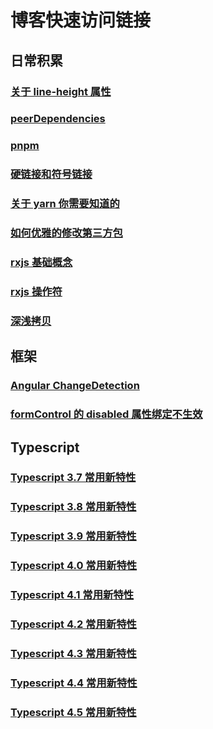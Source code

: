 # 博客快速访问链接

## 日常积累

### [关于 line-height 属性](https://guoxiaxing.github.io/Blog/blog/line-height)

### [peerDependencies](https://guoxiaxing.github.io/Blog/blog/peerDependencies)

### [pnpm](https://guoxiaxing.github.io/Blog/blog/pnpm)

### [硬链接和符号链接](https://guoxiaxing.github.io/Blog/blog/hard-link-and-symbolic-link)

### [关于 yarn 你需要知道的](https://guoxiaxing.github.io/Blog/blog/about-yarn)

### [如何优雅的修改第三方包](https://guoxiaxing.github.io/Blog/blog/patch-package)

### [rxjs 基础概念](https://guoxiaxing.github.io/Blog/blog/rxjs-basic)

### [rxjs 操作符](https://guoxiaxing.github.io/Blog/blog/rxjs-operators)

### [深浅拷贝](https://guoxiaxing.github.io/Blog/blog/clone)

## 框架

### [Angular ChangeDetection](https://guoxiaxing.github.io/Blog/fragment/angular-ChangeDetection)

### [formControl 的 disabled 属性绑定不生效](https://guoxiaxing.github.io/Blog/fragment/angular-form-contol-disabled)

## Typescript

### [Typescript 3.7 常用新特性](https://guoxiaxing.github.io/Blog/typescript/typescript-3.7)

### [Typescript 3.8 常用新特性](https://guoxiaxing.github.io/Blog/typescript/typescript-3.8)

### [Typescript 3.9 常用新特性](https://guoxiaxing.github.io/Blog/typescript/typescript-3.9)

### [Typescript 4.0 常用新特性](https://guoxiaxing.github.io/Blog/typescript/typescript-4.0)

### [Typescript 4.1 常用新特性](https://guoxiaxing.github.io/Blog/typescript/typescript-4.1)

### [Typescript 4.2 常用新特性](https://guoxiaxing.github.io/Blog/typescript/typescript-4.2)

### [Typescript 4.3 常用新特性](https://guoxiaxing.github.io/Blog/typescript/typescript-4.3)

### [Typescript 4.4 常用新特性](https://guoxiaxing.github.io/Blog/typescript/typescript-4.4)

### [Typescript 4.5 常用新特性](https://guoxiaxing.github.io/Blog/typescript/typescript-4.5)
